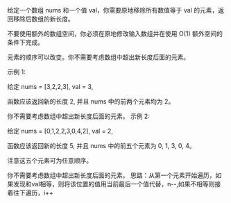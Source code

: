 给定一个数组 nums 和一个值 val，你需要原地移除所有数值等于 val 的元素，返回移除后数组的新长度。

不要使用额外的数组空间，你必须在原地修改输入数组并在使用 O(1) 额外空间的条件下完成。

元素的顺序可以改变。你不需要考虑数组中超出新长度后面的元素。

示例 1:

给定 nums = [3,2,2,3], val = 3,

函数应该返回新的长度 2, 并且 nums 中的前两个元素均为 2。

你不需要考虑数组中超出新长度后面的元素。
示例 2:

给定 nums = [0,1,2,2,3,0,4,2], val = 2,

函数应该返回新的长度 5, 并且 nums 中的前五个元素为 0, 1, 3, 0, 4。

注意这五个元素可为任意顺序。

你不需要考虑数组中超出新长度后面的元素。
思路：从第一个元素开始遍历，如果发现和val相等，则将该位置的值用当前最后一个值代替，n--,如果不相等则接着往下遍历，i++
